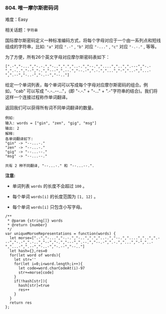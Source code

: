 ### 804. 唯一摩尔斯密码词

难度：Easy

相关话题：`字符串`

国际摩尔斯密码定义一种标准编码方式，将每个字母对应于一个由一系列点和短线组成的字符串，比如:  `"a"`  对应  `".-"` ,  `"b"`  对应  `"-..."` ,  `"c"`  对应  `"-.-."` , 等等。



为了方便，所有26个英文字母对应摩尔斯密码表如下：



```
[".-","-...","-.-.","-..",".","..-.","--.","....","..",".---","-.-",".-..","--","-.","---",".--.","--.-",".-.","...","-","..-","...-",".--","-..-","-.--","--.."]
```


给定一个单词列表，每个单词可以写成每个字母对应摩尔斯密码的组合。例如，"cab" 可以写成 "-.-..--..."，(即 "-.-." + "-..." + ".-"字符串的结合)。我们将这样一个连接过程称作单词翻译。



返回我们可以获得所有词不同单词翻译的数量。



```
例如:
输入: words = ["gin", "zen", "gig", "msg"]
输出: 2
解释:
各单词翻译如下:
"gin" -> "--...-."
"zen" -> "--...-."
"gig" -> "--...--."
"msg" -> "--...--."

共有 2 种不同翻译, "--...-." 和 "--...--.".
```






**注意:** 




* 单词列表 `words` 的长度不会超过  `100` 。

* 每个单词 `words[i]` 的长度范围为 `[1, 12]` 。

* 每个单词 `words[i]` 只包含小写字母。




```
/**
 * @param {string[]} words
 * @return {number}
 */
var uniqueMorseRepresentations = function(words) {
  let morse=[".-","-...","-.-.","-..",".","..-.","--.","....","..",".---","-.-",".-..","--","-.","---",".--.","--.-",".-.","...","-","..-","...-",".--","-..-","-.--","--.."]
  let hash={},res=0
  for(let word of words){
    let str=''
    for(let i=0;i<word.length;i++){
      let code=word.charCodeAt(i)-97
      str+=morse[code]
    }
    if(!hash[str]){
      hash[str]=true
      res++
    }
  }
  return res
};
```

